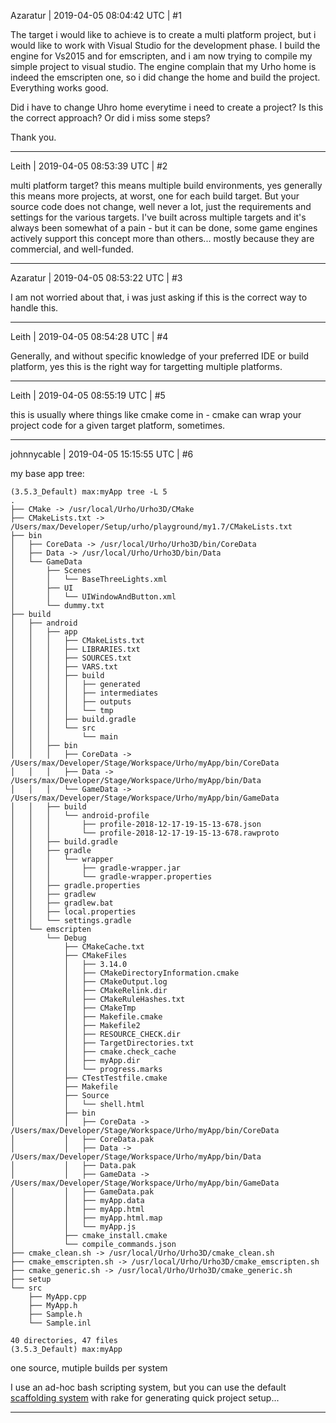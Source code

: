 Azaratur | 2019-04-05 08:04:42 UTC | #1

The target i would like to achieve is to create a multi platform project, but i would like to work with Visual Studio for the development phase.
I build the engine for Vs2015 and for emscripten, and i am now trying to compile my simple project to visual studio.
The engine complain that my Urho home is indeed the emscripten one, so i did change the home and build the project.
Everything works good.

Did i have to change Uhro home everytime i need to create a project?
Is this the correct approach? Or did i miss some steps?

Thank you.

-------------------------

Leith | 2019-04-05 08:53:39 UTC | #2

multi platform target? this means multiple build environments, yes generally this means more projects, at worst, one for each build target. But your source code does not change, well never a lot, just the requirements and settings for the various targets.
I've built across multiple targets and it's always been somewhat of a pain - but it can be done, some game engines actively support this concept more than others... mostly because they are commercial, and well-funded.

-------------------------

Azaratur | 2019-04-05 08:53:22 UTC | #3

I am not worried about that, i was just asking if this is the correct way to handle this.

-------------------------

Leith | 2019-04-05 08:54:28 UTC | #4

Generally, and without specific knowledge of your preferred IDE or build platform, yes this is the right way for targetting multiple platforms.

-------------------------

Leith | 2019-04-05 08:55:19 UTC | #5

this is usually where things like cmake come in - cmake can wrap your project code for a given target platform, sometimes.

-------------------------

johnnycable | 2019-04-05 15:15:55 UTC | #6

my base app tree:

    (3.5.3_Default) max:myApp tree -L 5
    .
    ├── CMake -> /usr/local/Urho/Urho3D/CMake
    ├── CMakeLists.txt -> /Users/max/Developer/Setup/urho/playground/my1.7/CMakeLists.txt
    ├── bin
    │   ├── CoreData -> /usr/local/Urho/Urho3D/bin/CoreData
    │   ├── Data -> /usr/local/Urho/Urho3D/bin/Data
    │   └── GameData
    │       ├── Scenes
    │       │   └── BaseThreeLights.xml
    │       ├── UI
    │       │   └── UIWindowAndButton.xml
    │       └── dummy.txt
    ├── build
    │   ├── android
    │   │   ├── app
    │   │   │   ├── CMakeLists.txt
    │   │   │   ├── LIBRARIES.txt
    │   │   │   ├── SOURCES.txt
    │   │   │   ├── VARS.txt
    │   │   │   ├── build
    │   │   │   │   ├── generated
    │   │   │   │   ├── intermediates
    │   │   │   │   ├── outputs
    │   │   │   │   └── tmp
    │   │   │   ├── build.gradle
    │   │   │   └── src
    │   │   │       └── main
    │   │   ├── bin
    │   │   │   ├── CoreData -> /Users/max/Developer/Stage/Workspace/Urho/myApp/bin/CoreData
    │   │   │   ├── Data -> /Users/max/Developer/Stage/Workspace/Urho/myApp/bin/Data
    │   │   │   └── GameData -> /Users/max/Developer/Stage/Workspace/Urho/myApp/bin/GameData
    │   │   ├── build
    │   │   │   └── android-profile
    │   │   │       ├── profile-2018-12-17-19-15-13-678.json
    │   │   │       └── profile-2018-12-17-19-15-13-678.rawproto
    │   │   ├── build.gradle
    │   │   ├── gradle
    │   │   │   └── wrapper
    │   │   │       ├── gradle-wrapper.jar
    │   │   │       └── gradle-wrapper.properties
    │   │   ├── gradle.properties
    │   │   ├── gradlew
    │   │   ├── gradlew.bat
    │   │   ├── local.properties
    │   │   └── settings.gradle
    │   └── emscripten
    │       └── Debug
    │           ├── CMakeCache.txt
    │           ├── CMakeFiles
    │           │   ├── 3.14.0
    │           │   ├── CMakeDirectoryInformation.cmake
    │           │   ├── CMakeOutput.log
    │           │   ├── CMakeRelink.dir
    │           │   ├── CMakeRuleHashes.txt
    │           │   ├── CMakeTmp
    │           │   ├── Makefile.cmake
    │           │   ├── Makefile2
    │           │   ├── RESOURCE_CHECK.dir
    │           │   ├── TargetDirectories.txt
    │           │   ├── cmake.check_cache
    │           │   ├── myApp.dir
    │           │   └── progress.marks
    │           ├── CTestTestfile.cmake
    │           ├── Makefile
    │           ├── Source
    │           │   └── shell.html
    │           ├── bin
    │           │   ├── CoreData -> /Users/max/Developer/Stage/Workspace/Urho/myApp/bin/CoreData
    │           │   ├── CoreData.pak
    │           │   ├── Data -> /Users/max/Developer/Stage/Workspace/Urho/myApp/bin/Data
    │           │   ├── Data.pak
    │           │   ├── GameData -> /Users/max/Developer/Stage/Workspace/Urho/myApp/bin/GameData
    │           │   ├── GameData.pak
    │           │   ├── myApp.data
    │           │   ├── myApp.html
    │           │   ├── myApp.html.map
    │           │   └── myApp.js
    │           ├── cmake_install.cmake
    │           └── compile_commands.json
    ├── cmake_clean.sh -> /usr/local/Urho/Urho3D/cmake_clean.sh
    ├── cmake_emscripten.sh -> /usr/local/Urho/Urho3D/cmake_emscripten.sh
    ├── cmake_generic.sh -> /usr/local/Urho/Urho3D/cmake_generic.sh
    ├── setup
    └── src
        ├── MyApp.cpp
        ├── MyApp.h
        ├── Sample.h
        └── Sample.inl

    40 directories, 47 files
    (3.5.3_Default) max:myApp 

one source, mutiple builds per system

I use an ad-hoc bash scripting system, but you can use the default [scaffolding system](https://urho3d.github.io/documentation/HEAD/_using_library.html) with rake for generating quick project setup...

-------------------------

